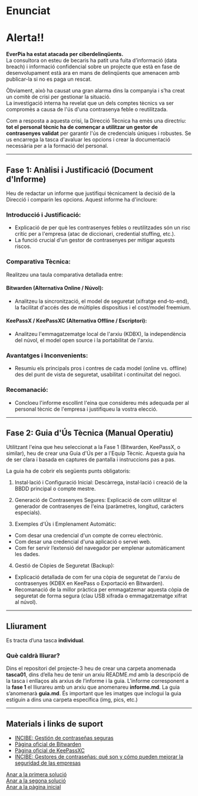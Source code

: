 # Enunciat

# Alerta!!

**EverPia ha estat atacada per ciberdelinqüents.**  
La consultora on esteu de becaris ha patit una fuita d’informació (data breach) i informació confidencial sobre un projecte que està en fase de desenvolupament està ara en mans de delinqüents que amenacen amb publicar-la si no es paga un rescat.

Òbviament, això ha causat una gran alarma dins la companyia i s’ha creat un comitè de crisi per gestionar la situació.  
La investigació interna ha revelat que un dels comptes tècnics va ser compromès a causa de l'ús d'una contrasenya feble o reutilitzada.

Com a resposta a aquesta crisi, la Direcció Tècnica ha emès una directriu: **tot el personal tècnic ha de començar a utilitzar un gestor de contrasenyes validat** per garantir l'ús de credencials úniques i robustes. Se us encarrega la tasca d'avaluar les opcions i crear la documentació necessària per a la formació del personal.

---

## Fase 1: Anàlisi i Justificació (Document d'Informe)

Heu de redactar un informe que justifiqui tècnicament la decisió de la Direcció i comparin les opcions. Aquest informe ha d'incloure:

### Introducció i Justificació:
- Explicació de per què les contrasenyes febles o reutilitzades són un risc crític per a l'empresa (atac de diccionari, credential stuffing, etc.).
- La funció crucial d'un gestor de contrasenyes per mitigar aquests riscos.

### Comparativa Tècnica:

Realitzeu una taula comparativa detallada entre:

#### Bitwarden (Alternativa Online / Núvol):
- Analitzeu la sincronització, el model de seguretat (xifratge end-to-end), la facilitat d'accés des de múltiples dispositius i el cost/model freemium.

#### KeePassX / KeePassXC (Alternativa Offline / Escriptori):
- Analitzeu l'emmagatzematge local de l'arxiu (KDBX), la independència del núvol, el model open source i la portabilitat de l'arxiu.

### Avantatges i Inconvenients:
- Resumiu els principals pros i contres de cada model (online vs. offline) des del punt de vista de seguretat, usabilitat i continuïtat del negoci.

### Recomanació:
- Concloeu l'informe escollint l'eina que considereu més adequada per al personal tècnic de l'empresa i justifiqueu la vostra elecció.

---

## Fase 2: Guia d'Ús Tècnica (Manual Operatiu)

Utilitzant l'eina que heu seleccionat a la Fase 1 (Bitwarden, KeePassX, o similar), heu de crear una Guia d'Ús per a l'Equip Tècnic. Aquesta guia ha de ser clara i basada en captures de pantalla i instruccions pas a pas.

La guia ha de cobrir els següents punts obligatoris:

1. Instal·lació i Configuració Inicial: Descàrrega, instal·lació i creació de la BBDD principal o compte mestre.

2. Generació de Contrasenyes Segures: Explicació de com utilitzar el generador de contrasenyes de l'eina (paràmetres, longitud, caràcters especials).

3. Exemples d'Ús i Emplenament Automàtic:
- Com desar una credencial d'un compte de correu electrònic.
- Com desar una credencial d'una aplicació o servei web.
- Com fer servir l’extensió del navegador per emplenar automàticament les dades.

4. Gestió de Còpies de Seguretat (Backup):
- Explicació detallada de com fer una còpia de seguretat de l'arxiu de contrasenyes (KDBX en KeePass o Exportació en Bitwarden).
- Recomanació de la millor pràctica per emmagatzemar aquesta còpia de seguretat de forma segura (clau USB xifrada o emmagatzematge xifrat al núvol).

---

## Lliurament

Es tracta d’una tasca **individual**.

### Què caldrà lliurar?

Dins el repositori del projecte-3 heu de crear una carpeta anomenada **tasca01**, dins d’ella heu de tenir un arxiu README.md amb la descripció de la tasca i enllaços als arxius de l’informe i la guia. L’informe corresponent a la **fase 1** el lliurareu amb un arxiu que anomenareu **informe.md**. La guia s’anomenarà **guia.md**. És important que les imatges que inclogui la guia estiguin a dins una carpeta específica (img, pics, etc.)

---

## Materials i links de suport

- [INCIBE: Gestión de contraseñas seguras](https://www.incibe.es/protege-tu-empresa/blog/gestion-contrasenas-seguras)
- [Pàgina oficial de Bitwarden](https://bitwarden.com)
- [Pàgina oficial de KeePassXC](https://keepassxc.org)
- [INCIBE: Gestores de contraseñas: qué son y cómo pueden mejorar la seguridad de las empresas](https://www.incibe.es/protege-tu-empresa/blog/gestores-contrasenas)

[Anar a la primera solució](../Tasca01/Informe.md)                                        
[Anar a la segona solució](../Tasca01/Guia.md)                                                 
[Anar a la pàgina inicial](../README.md)
